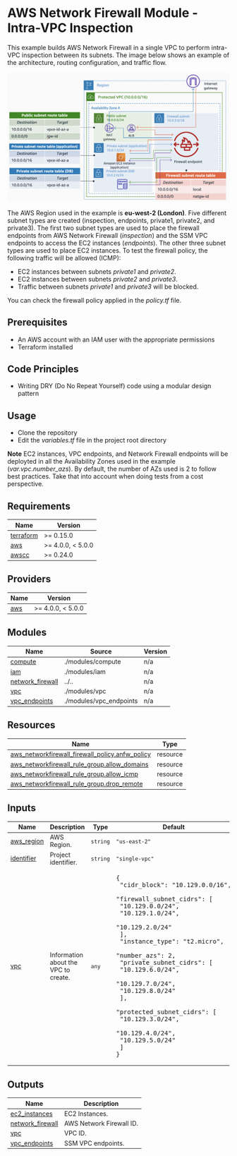 <!-- BEGIN_TF_DOCS -->
# AWS Network Firewall Module - Intra-VPC Inspection

This example builds AWS Network Firewall in a single VPC to perform intra-VPC inspection between its subnets. The image below shows an example of the architecture, routing configuration, and traffic flow.

![Intra-VPC Inspection - Architecture diagram](../../images/single_vpc_intra_subnet.png)

The AWS Region used in the example is **eu-west-2 (London)**. Five different subnet types are created (inspection, endpoints, private1, private2, and private3). The first two subnet types are used to place the firewall endpoints from AWS Network Firewall (*inspection*) and the SSM VPC endpoints to access the EC2 instances (*endpoints*). The other three subnet types are used to place EC2 instances. To test the firewall policy, the following traffic will be allowed (ICMP):

* EC2 instances between subnets *private1* and *private2*.
* EC2 instances between subnets *private2* and *private3*.
* Traffic between subnets *private1* and *private3* will be blocked.

You can check the firewall policy applied in the *policy.tf* file.

## Prerequisites

* An AWS account with an IAM user with the appropriate permissions
* Terraform installed

## Code Principles

* Writing DRY (Do No Repeat Yourself) code using a modular design pattern

## Usage

* Clone the repository
* Edit the *variables.tf* file in the project root directory

**Note** EC2 instances, VPC endpoints, and Network Firewall endpoints will be deployted in all the Availability Zones used in the example (*var.vpc.number\_azs*). By default, the number of AZs used is 2 to follow best practices. Take that into account when doing tests from a cost perspective.

## Requirements

| Name | Version |
|------|---------|
| <a name="requirement_terraform"></a> [terraform](#requirement\_terraform) | >= 0.15.0 |
| <a name="requirement_aws"></a> [aws](#requirement\_aws) | >= 4.0.0, < 5.0.0 |
| <a name="requirement_awscc"></a> [awscc](#requirement\_awscc) | >= 0.24.0 |

## Providers

| Name | Version |
|------|---------|
| <a name="provider_aws"></a> [aws](#provider\_aws) | >= 4.0.0, < 5.0.0 |

## Modules

| Name | Source | Version |
|------|--------|---------|
| <a name="module_compute"></a> [compute](#module\_compute) | ./modules/compute | n/a |
| <a name="module_iam"></a> [iam](#module\_iam) | ./modules/iam | n/a |
| <a name="module_network_firewall"></a> [network\_firewall](#module\_network\_firewall) | ../.. | n/a |
| <a name="module_vpc"></a> [vpc](#module\_vpc) | ./modules/vpc | n/a |
| <a name="module_vpc_endpoints"></a> [vpc\_endpoints](#module\_vpc\_endpoints) | ./modules/vpc_endpoints | n/a |

## Resources

| Name | Type |
|------|------|
| [aws_networkfirewall_firewall_policy.anfw_policy](https://registry.terraform.io/providers/hashicorp/aws/latest/docs/resources/networkfirewall_firewall_policy) | resource |
| [aws_networkfirewall_rule_group.allow_domains](https://registry.terraform.io/providers/hashicorp/aws/latest/docs/resources/networkfirewall_rule_group) | resource |
| [aws_networkfirewall_rule_group.allow_icmp](https://registry.terraform.io/providers/hashicorp/aws/latest/docs/resources/networkfirewall_rule_group) | resource |
| [aws_networkfirewall_rule_group.drop_remote](https://registry.terraform.io/providers/hashicorp/aws/latest/docs/resources/networkfirewall_rule_group) | resource |

## Inputs

| Name | Description | Type | Default | Required |
|------|-------------|------|---------|:--------:|
| <a name="input_aws_region"></a> [aws\_region](#input\_aws\_region) | AWS Region. | `string` | `"us-east-2"` | no |
| <a name="input_identifier"></a> [identifier](#input\_identifier) | Project identifier. | `string` | `"single-vpc"` | no |
| <a name="input_vpc"></a> [vpc](#input\_vpc) | Information about the VPC to create. | `any` | <pre>{<br>  "cidr_block": "10.129.0.0/16",<br>  "firewall_subnet_cidrs": [<br>    "10.129.0.0/24",<br>    "10.129.1.0/24",<br>    "10.129.2.0/24"<br>  ],<br>  "instance_type": "t2.micro",<br>  "number_azs": 2,<br>  "private_subnet_cidrs": [<br>    "10.129.6.0/24",<br>    "10.129.7.0/24",<br>    "10.129.8.0/24"<br>  ],<br>  "protected_subnet_cidrs": [<br>    "10.129.3.0/24",<br>    "10.129.4.0/24",<br>    "10.129.5.0/24"<br>  ]<br>}</pre> | no |

## Outputs

| Name | Description |
|------|-------------|
| <a name="output_ec2_instances"></a> [ec2\_instances](#output\_ec2\_instances) | EC2 Instances. |
| <a name="output_network_firewall"></a> [network\_firewall](#output\_network\_firewall) | AWS Network Firewall ID. |
| <a name="output_vpc"></a> [vpc](#output\_vpc) | VPC ID. |
| <a name="output_vpc_endpoints"></a> [vpc\_endpoints](#output\_vpc\_endpoints) | SSM VPC endpoints. |
<!-- END_TF_DOCS -->